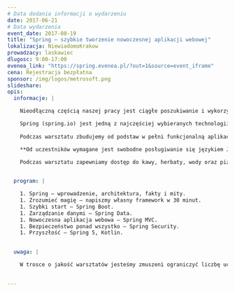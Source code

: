 ```yaml
---
# Data dodania informacji o wydarzeniu
date: 2017-06-21
# Data wydarzenia
event_date: 2017-08-19
title: "Spring – szybkie tworzenie nowoczesnej aplikacji webowej"
lokalizacja: NiewiadomoKrakow
prowadzacy: laskawiec
dlugosc: 9:00-17:00
evenea_link: "https://spring.evenea.pl/?out=1&source=event_iframe"
cena: Rejestracja bezpłatna
sponsor: /img/logos/metrosoft.png
slideshare:
opis:
  informacje: |

    Nieodłączną częścią naszej pracy jest ciągłe poszukiwanie i wykorzystywanie technologii, które umożliwią nam szybsze tworzenie oprogramowania wysokiej jakości. Jako programiści, chcemy maksymalnie skupić się na logice aplikacji, a nie na żmudnym konfigurowaniu kolejnych komponentów i budowaniu bazowego szkieletu od podstaw. Ten warsztat przeznaczony jest dla ludzi, którzy chcą zacząć pracować efektywnie.  

    Spring (spring.io) jest jedną z najczęściej wybieranych technologii do tworzenia nowoczesnych aplikacji w języku Java. Swoją ogromną popularność zawdzięcza m.in. prostej konfiguracji, przejrzystości, uniwersalności oraz powiązanym projektom, które można ze sobą dowolnie łączyć. 
 
    Podczas warsztatu zbudujemy od podstaw w pełni funkcjonalną aplikację webową, korzystając z różnych projektów/modułów platformy Spring – Spring Boot, Spring MVC, Spring Data oraz Spring Security. Celem warsztatu jest również zaprezentowanie możliwości platformy Spring na bazie rzeczywistych przypadków użycia, omówienie jej wad, zalet oraz wniosków płynących z codziennej pracy.

    **Od uczestników wymagane jest swobodne posługiwanie się językiem Java.*

    Podczas warsztatu zapewniamy dostęp do kawy, herbaty, wody oraz pizzę w porze obiadowej.
 

  program: |

    1. Spring – wprowadzenie, architektura, fakty i mity.
    1. Zrozumieć magię – napiszmy własny framework w 30 minut. 
    1. Szybki start – Spring Boot. 
    1. Zarządzanie danymi – Spring Data.
    1. Nowoczesna aplikacja webowa – Spring MVC.
    1. Bezpieczeństwo ponad wszystko – Spring Security. 
    1. Przyszłość – Spring 5, Kotlin. 

   
  uwaga: |

    W trosce o jakość warsztatów jesteśmy zmuszeni ograniczyć liczbę uczestników. **Kwalifikacja odbywa się na podstawie odpowiedzi udzielonych w formularzu zgłoszeniowym oraz - w dalszym kroku - kolejności zgłoszeń.** Potwierdzenie udziału w warsztatach wraz z instrukcją przygotowania środowiska otrzymasz najpóźniej na 7 dni przed planowaną datą wydarzenia.
 

---
```

